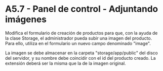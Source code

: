 # A5.7 - Panel de control - Adjuntando imágenes
Modifica el formulario de creación de productos para que, con la ayuda de la clase Storage, el administrador pueda subir una imagen del producto. Para ello, utiliza en el formulario un nuevo campo denominado "image". 

La imagen se debe almacenar en la carpeta "storage/app/public" del disco del servidor, y su nombre debe coincidir con el id del producto creado. La extensión deberá ser la misma que la de la imagen original.